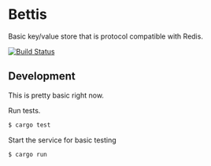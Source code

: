 # Bettis

Basic key/value store that is protocol compatible with Redis.

[![Build Status](https://travis-ci.org/binarycleric/bettis.svg?branch=master)](https://travis-ci.org/binarycleric/bettis)

## Development

This is pretty basic right now.

Run tests.

```bash
$ cargo test
```

Start the service for basic testing

```bash
$ cargo run
```
